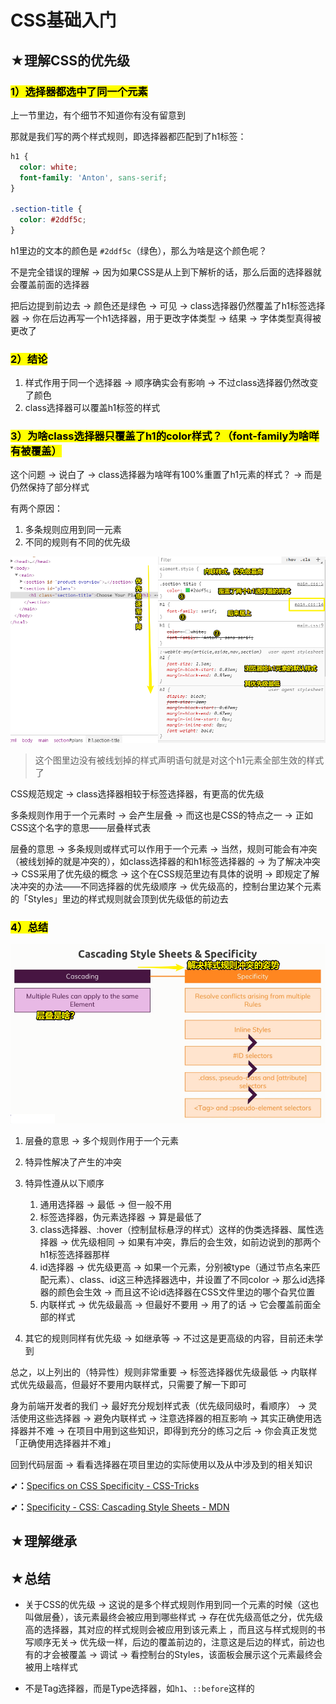 # CSS基础入门

## ★理解CSS的优先级

### <mark>1）选择器都选中了同一个元素</mark>

上一节里边，有个细节不知道你有没有留意到

那就是我们写的两个样式规则，即选择器都匹配到了h1标签：

``` css
h1 {
  color: white;
  font-family: 'Anton', sans-serif;
}

.section-title {
  color: #2ddf5c;
}
```

h1里边的文本的颜色是 `#2ddf5c`（绿色），那么为啥是这个颜色呢？

不是完全错误的理解 -> 因为如果CSS是从上到下解析的话，那么后面的选择器就会覆盖前面的选择器

把后边提到前边去 -> 颜色还是绿色 -> 可见 -> class选择器仍然覆盖了h1标签选择器 -> 你在后边再写一个h1选择器，用于更改字体类型 -> 结果 -> 字体类型真得被更改了

### <mark>2）结论</mark>

1. 样式作用于同一个选择器 -> 顺序确实会有影响 -> 不过class选择器仍然改变了颜色
2. class选择器可以覆盖h1标签的样式

### <mark>3）为啥class选择器只覆盖了h1的color样式？（font-family为啥咩有被覆盖）</mark>

这个问题 -> 说白了 -> class选择器为啥咩有100%重置了h1元素的样式？ -> 而是仍然保持了部分样式

有两个原因：

1. 多条规则应用到同一元素
2. 不同的规则有不同的优先级

![样式规则优先级](assets/img/2020-01-21-22-57-08.png)

> 这个图里边没有被线划掉的样式声明语句就是对这个h1元素全部生效的样式了

CSS规范规定 -> class选择器相较于标签选择器，有更高的优先级

多条规则作用于一个元素时 -> 会产生层叠 -> 而这也是CSS的特点之一 -> 正如CSS这个名字的意思——层叠样式表

层叠的意思 -> 多条规则或样式可以作用于一个元素 -> 当然，规则可能会有冲突（被线划掉的就是冲突的），如class选择器的和h1标签选择器的 -> 为了解决冲突 -> CSS采用了优先级的概念 -> 这个在CSS规范里边有具体的说明 -> 即规定了解决冲突的办法——不同选择器的优先级顺序 -> 优先级高的，控制台里边某个元素的「Styles」里边的样式规则就会顶到优先级低的前边去

### <mark>4）总结</mark>

![css层叠概念+解决样式规则冲突](assets/img/2020-01-21-23-11-16.png)

1. 层叠的意思 -> 多个规则作用于一个元素
2. 特异性解决了产生的冲突
3. 特异性遵从以下顺序
   1. 通用选择器 -> 最低 -> 但一般不用
   2. 标签选择器，伪元素选择器 -> 算是最低了
   3. class选择器、:hover（控制鼠标悬浮的样式）这样的伪类选择器、属性选择器 -> 优先级相同 -> 如果有冲突，靠后的会生效，如前边说到的那两个h1标签选择器那样
   4. id选择器 -> 优先级更高 -> 如果一个元素，分别被type（通过节点名来匹配元素）、class、id这三种选择器选中，并设置了不同color -> 那么id选择器的颜色会生效 -> 而且这不论id选择器在CSS文件里边的哪个旮旯位置
   5. 内联样式 -> 优先级最高 -> 但最好不要用 -> 用了的话 -> 它会覆盖前面全部的样式

4. 其它的规则同样有优先级 -> 如继承等 -> 不过这是更高级的内容，目前还未学到

总之，以上列出的（特异性）规则非常重要 -> 标签选择器优先级最低 -> 内联样式优先级最高，但最好不要用内联样式，只需要了解一下即可

身为前端开发者的我们 -> 最好充分规划样式表（优先级同级时，看顺序） -> 灵活使用这些选择器 -> 避免内联样式 -> 注意选择器的相互影响 -> 其实正确使用选择器并不难 -> 在项目中用到这些知识，即得到充分的练习之后 -> 你会真正发觉「正确使用选择器并不难」

回到代码层面 -> 看看选择器在项目里边的实际使用以及从中涉及到的相关知识

**➹：**[Specifics on CSS Specificity - CSS-Tricks](https://css-tricks.com/specifics-on-css-specificity/)

**➹：**[Specificity - CSS: Cascading Style Sheets - MDN](https://developer.mozilla.org/en-US/docs/Web/CSS/Specificity)

## ★理解继承

## ★总结

- 关于CSS的优先级 -> 这说的是多个样式规则作用到同一个元素的时候（这也叫做层叠），该元素最终会被应用到哪些样式 -> 存在优先级高低之分，优先级高的选择器，其对应的样式规则会被应用到该元素上 ，而且这与样式规则的书写顺序无关-> 优先级一样，后边的覆盖前边的，注意这是后边的样式，前边也有的才会被覆盖 -> 调试 -> 看控制台的Styles，该面板会展示这个元素最终会被用上啥样式

- 不是Tag选择器，而是Type选择器，如`h1`、`::before`这样的







